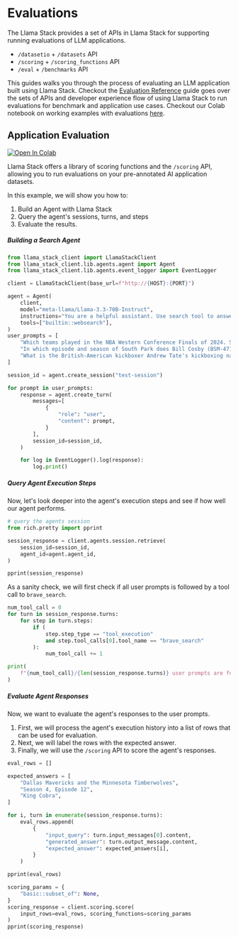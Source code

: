 # Evaluations

The Llama Stack provides a set of APIs in Llama Stack for supporting running evaluations of LLM applications.
- `/datasetio` + `/datasets` API
- `/scoring` + `/scoring_functions` API
- `/eval` + `/benchmarks` API



This guides walks you through the process of evaluating an LLM application built using Llama Stack. Checkout the [Evaluation Reference](../references/evals_reference/index.md) guide goes over the sets of APIs and developer experience flow of using Llama Stack to run evaluations for benchmark and application use cases. Checkout our Colab notebook on working examples with evaluations [here](https://colab.research.google.com/drive/10CHyykee9j2OigaIcRv47BKG9mrNm0tJ?usp=sharing).


## Application Evaluation

[![Open In Colab](https://colab.research.google.com/assets/colab-badge.svg)](https://colab.research.google.com/github/meta-llama/llama-stack/blob/main/docs/getting_started.ipynb)

Llama Stack offers a library of scoring functions and the `/scoring` API, allowing you to run evaluations on your pre-annotated AI application datasets.

In this example, we will show you how to:
1. Build an Agent with Llama Stack
2. Query the agent's sessions, turns, and steps
3. Evaluate the results.

##### Building a Search Agent
```python
from llama_stack_client import LlamaStackClient
from llama_stack_client.lib.agents.agent import Agent
from llama_stack_client.lib.agents.event_logger import EventLogger

client = LlamaStackClient(base_url=f"http://{HOST}:{PORT}")

agent = Agent(
    client,
    model="meta-llama/Llama-3.3-70B-Instruct",
    instructions="You are a helpful assistant. Use search tool to answer the questions. ",
    tools=["builtin::websearch"],
)
user_prompts = [
    "Which teams played in the NBA Western Conference Finals of 2024. Search the web for the answer.",
    "In which episode and season of South Park does Bill Cosby (BSM-471) first appear? Give me the number and title. Search the web for the answer.",
    "What is the British-American kickboxer Andrew Tate's kickboxing name? Search the web for the answer.",
]

session_id = agent.create_session("test-session")

for prompt in user_prompts:
    response = agent.create_turn(
        messages=[
            {
                "role": "user",
                "content": prompt,
            }
        ],
        session_id=session_id,
    )

    for log in EventLogger().log(response):
        log.print()
```


##### Query Agent Execution Steps

Now, let's look deeper into the agent's execution steps and see if how well our agent performs.
```python
# query the agents session
from rich.pretty import pprint

session_response = client.agents.session.retrieve(
    session_id=session_id,
    agent_id=agent.agent_id,
)

pprint(session_response)
```

As a sanity check, we will first check if all user prompts is followed by a tool call to `brave_search`.
```python
num_tool_call = 0
for turn in session_response.turns:
    for step in turn.steps:
        if (
            step.step_type == "tool_execution"
            and step.tool_calls[0].tool_name == "brave_search"
        ):
            num_tool_call += 1

print(
    f"{num_tool_call}/{len(session_response.turns)} user prompts are followed by a tool call to `brave_search`"
)
```

##### Evaluate Agent Responses
Now, we want to evaluate the agent's responses to the user prompts.

1. First, we will process the agent's execution history into a list of rows that can be used for evaluation.
2. Next, we will label the rows with the expected answer.
3. Finally, we will use the `/scoring` API to score the agent's responses.

```python
eval_rows = []

expected_answers = [
    "Dallas Mavericks and the Minnesota Timberwolves",
    "Season 4, Episode 12",
    "King Cobra",
]

for i, turn in enumerate(session_response.turns):
    eval_rows.append(
        {
            "input_query": turn.input_messages[0].content,
            "generated_answer": turn.output_message.content,
            "expected_answer": expected_answers[i],
        }
    )

pprint(eval_rows)

scoring_params = {
    "basic::subset_of": None,
}
scoring_response = client.scoring.score(
    input_rows=eval_rows, scoring_functions=scoring_params
)
pprint(scoring_response)
```
